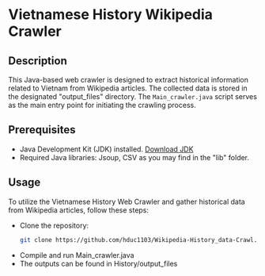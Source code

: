 # Vietnamese History Wikipedia Crawler

## Description
This Java-based web crawler is designed to extract historical information related to Vietnam from Wikipedia articles. The collected data is stored in the designated "output_files" directory. The `Main_crawler.java` script serves as the main entry point for initiating the crawling process.

## Prerequisites
- Java Development Kit (JDK) installed. [Download JDK](https://www.oracle.com/java/technologies/javase-downloads.html)
- Required Java libraries: Jsoup, CSV as you may find in the "lib" folder.
## Usage

To utilize the Vietnamese History Web Crawler and gather historical data from Wikipedia articles, follow these steps:
- Clone the repository:
   ```bash
   git clone https://github.com/hduc1103/Wikipedia-History_data-Crawl.git
- Compile and run Main_crawler.java
- The outputs can be found in History/output_files
